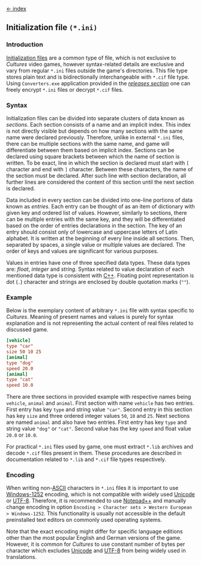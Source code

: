 [← index](../index.md)

## Initialization file `(*.ini)`

### Introduction

[Initialization files](https://en.wikipedia.org/wiki/INI_file) are a common
type of file, which is not exclusive to *Cultures* video games, however
syntax-related details are exclusive and vary from regular `*.ini` files
outside the game's directories. This file type stores plain text and is
bidirectionally interchangeable with `*.cif` file type. Using `Converters.exe`
application provided in the [*releases section*](https://github.com/Mikulus6/Cultures-map-editor/releases)
one can freely encrypt `*.ini` files or decrypt `*.cif` files.

### Syntax

Initialization files can be divided into separate clusters of data known as
_sections_. Each section consists of a name and an implicit index. This index
is not directly visible but depends on how many sections with the same name
were declared previously. Therefore, unlike in external `*.ini` files, there
can be multiple sections with the same name, and game will differentiate
between them based on implicit index. Sections can be declared using square
brackets between which the name of section is written. To be exact, line in
which the section is declared must start with `[` character and end with `]`
character. Between these characters, the name of the section must be declared.
After such line with section declaration, all further lines are considered the
content of this section until the next section is declared.

Data included in every section can be divided into one-line portions of data
known as *entries*. Each entry can be thought of as an item of dictionary with
given key and ordered list of values. However, similarly to sections, there can
be multiple entries with the same key, and they will be differentiated based on
the order of entries declarations in the section. The key of an entry should
consist only of lowercase and uppercase letters of Latin alphabet. It is written
at the beginning of every line inside all sections. Then, separated by spaces,
a single value or multiple values are declared. The order of keys and values
are significant for various purposes.

Values in entries have one of three specified data types. These data types
are: *float*, *integer* and *string*. Syntax related to value declaration of
each mentioned data type is consistent with [C++](https://en.wikipedia.org/wiki/C++).
Floating point representation is dot (`.`) character and strings are enclosed
by double quotation marks (`""`).

### Example

Below is the exemplary content of arbitrary `*.ini` file with syntax specific
to *Cultures*. Meaning of present names and values is purely for syntax
explanation and is not representing the actual content of real files related
to discussed game.

```ini
[vehicle]
type "car"
size 50 10 25
[animal]
type "dog"
speed 20.0
[animal]
type "cat"
speed 10.0
```

There are three sections in provided example with respective names being
`vehicle`, `animal` and `animal`. First section with name `vehicle` has two
entries. First entry has key `type` and string value `"car"`. Second entry in
this section has key `size` and three ordered integer values `50`, `10` and
`25`. Next sections are named `animal` and also have two entries. First entry
has key `type` and string value `"dog"` or `"cat"`. Second value has the key
`speed` and float value `20.0` or `10.0`.

For practical `*.ini` files used by game, one must extract `*.lib` archives
and decode `*.cif` files present in them. These procedures are described in
documentation related to `*.lib` and `*.cif` file types respectively.

### Encoding

When writing non-[ASCII](https://en.wikipedia.org/wiki/ASCII) characters in
`*.ini` files it is important to use [Windows-1252](https://en.wikipedia.org/wiki/Windows-1252)
encoding, which is not compatible with widely used [Unicode](https://en.wikipedia.org/wiki/Unicode)
or [UTF-8](https://en.wikipedia.org/wiki/UTF-8). Therefore, it is recommended
to use [Notepad++](https://notepad-plus-plus.org/downloads/) and manually
change encoding in option `Encoding > Character sets > Western European > Windows-1252`.
This functionality is usually not accessible in the default preinstalled text
editors on commonly used operating systems.

Note that the exact encoding might differ for specific language editions
other than the most popular English and German versions of the game. However,
it is common for *Cultures* to use constant number of bytes per character
which excludes [Unicode](https://en.wikipedia.org/wiki/Unicode) and [UTF-8](https://en.wikipedia.org/wiki/UTF-8)
from being widely used in translations.